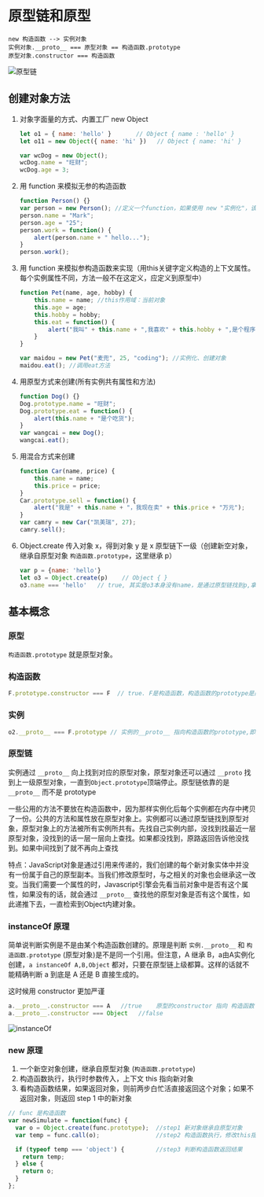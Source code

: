 # 原型链和原型

```
new 构造函数 --> 实例对象
实例对象.__proto__ === 原型对象 == 构造函数.prototype
原型对象.constructor === 构造函数
```

![原型链](http://om1o84p1p.bkt.clouddn.com/1503746533.png?imageMogr2/thumbnail/!70p)

## 创建对象方法

1. 对象字面量的方式、内置工厂 new Object

    ```javascript
    let o1 = { name: 'hello' }       // Object { name : 'hello' }
    let o11 = new Object({ name: 'hi' })   // Object { name: 'hi' }

    var wcDog = new Object();
    wcDog.name = "旺财";
    wcDog.age = 3;
    ```

1. 用 function 来模拟无参的构造函数

    ```javascript
    function Person() {}
    var person = new Person(); //定义一个function，如果使用 new "实例化"，该 function 可以看作是一个 Class
    person.name = "Mark";
    person.age = "25";
    person.work = function() {
        alert(person.name + " hello...");
    }
    person.work();
    ```

1. 用 function 来模拟参构造函数来实现（用this关键字定义构造的上下文属性。每个实例属性不同，方法一般不在这定义，应定义到原型中）

    ```javascript
    function Pet(name, age, hobby) {
        this.name = name; //this作用域：当前对象
        this.age = age;
        this.hobby = hobby;
        this.eat = function() {
            alert("我叫" + this.name + ",我喜欢" + this.hobby + ",是个程序员");
        }
    }

    var maidou = new Pet("麦兜", 25, "coding"); //实例化、创建对象
    maidou.eat(); //调用eat方法
    ```

1. 用原型方式来创建(所有实例共有属性和方法)

    ```javascript
    function Dog() {}
    Dog.prototype.name = "旺财";
    Dog.prototype.eat = function() {
        alert(this.name + "是个吃货");
    }
    var wangcai = new Dog();
    wangcai.eat();
    ```

1. 用混合方式来创建

    ```javascript
    function Car(name, price) {
        this.name = name;
        this.price = price;
    }
    Car.prototype.sell = function() {
        alert("我是" + this.name + "，我现在卖" + this.price + "万元");
    }
    var camry = new Car("凯美瑞", 27);
    camry.sell();
    ```

1. Object.create 传入对象 x，得到对象 y 是 x 原型链下一级（创建新空对象，继承自原型对象 `构造函数.prototype`，这里继承 p）

    ```javascript
    var p = {name: 'hello'}
    let o3 = Object.create(p)    // Object { }
    o3.name === 'hello'   // true, 其实是o3本身没有name，是通过原型链找到p,拿到了name。即o3.__proto__ === p
    ```

## 基本概念

### 原型

`构造函数.prototype` 就是原型对象。

### 构造函数

```javascript
F.prototype.constructor === F  // true. F是构造函数，构造函数的prototype是原型对象，这里为Object{constructor: function, __proto__: Object}，原型对象中constructor指向了构造函数
```

### 实例

```javascript
o2.__proto__ === F.prototype // 实例的__proto__ 指向构造函数的prototype,即原型对象。
```

### 原型链

实例通过 `__proto__` 向上找到对应的原型对象，原型对象还可以通过 `__proto` 找到上一级原型对象，一直到`Object.prototype`顶端停止。原型链依靠的是 `__proto__` 而不是 prototype

一些公用的方法不要放在构造函数中，因为那样实例化后每个实例都在内存中拷贝了一份。公共的方法和属性放在原型对象上。实例都可以通过原型链找到原型对象，原型对象上的方法被所有实例所共有。先找自己实例内部，没找到找最近一层原型对象，没找到的话一层一层向上查找。如果都没找到，原路返回告诉他没找到。如果中间找到了就不再向上查找

特点：JavaScript对象是通过引用来传递的，我们创建的每个新对象实体中并没有一份属于自己的原型副本。当我们修改原型时，与之相关的对象也会继承这一改变。当我们需要一个属性的时，Javascript引擎会先看当前对象中是否有这个属性，如果没有的话，就会通过 `__proto__` 查找他的原型对象是否有这个属性，如此递推下去，一直检索到Object内建对象。

### instanceOf 原理

简单说判断实例是不是由某个构造函数创建的。原理是判断 `实例.__proto__` 和 `构造函数.prototype` (原型对象)是不是同一个引用。但注意，A 继承 B，a由A实例化创建，`a instanceOf A,B,Object` 都对，只要在原型链上级都算。这样的话就不能精确判断 a 到底是 A 还是 B 直接生成的。

这时候用 constructor 更加严谨

```javascript
a.__proto__.constructor === A   //true    原型的constructor 指向 构造函数 A
a.__proto__.constructor === Object   //false
```

![instanceOf](http://om1o84p1p.bkt.clouddn.com/1503746406.png?imageMogr2/thumbnail/!70p)

### new 原理

1. 一个新空对象创建，继承自原型对象 (`构造函数.prototype`)
1. 构造函数执行，执行时参数传入，上下文 this 指向新对象
1. 看构造函数结果，如果返回对象，则前两步白忙活直接返回这个对象；如果不返回对象，则返回 step 1 中的新对象

```javascript
// func 是构造函数
var newSimulate = function(func) {
  var o = Object.create(func.prototype);  //step1 新对象继承自原型对象
  var temp = func.call(o);                //step2 构造函数执行，修改this指向

  if (typeof temp === 'object') {         //step3 判断构造函数返回结果
    return temp;
  } else {
    return o;
  }
};
```